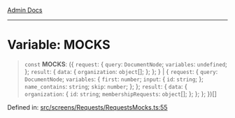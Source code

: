 [Admin Docs](/)

***

# Variable: MOCKS

> `const` **MOCKS**: (\{ `request`: \{ `query`: `DocumentNode`; `variables`: `undefined`; \}; `result`: \{ `data`: \{ `organization`: `object`[]; \}; \}; \} \| \{ `request`: \{ `query`: `DocumentNode`; `variables`: \{ `first`: `number`; `input`: \{ `id`: `string`; \}; `name_contains`: `string`; `skip`: `number`; \}; \}; `result`: \{ `data`: \{ `organization`: \{ `id`: `string`; `membershipRequests`: `object`[]; \}; \}; \}; \})[]

Defined in: [src/screens/Requests/RequestsMocks.ts:55](https://github.com/PalisadoesFoundation/talawa-admin/blob/main/src/screens/Requests/RequestsMocks.ts#L55)
